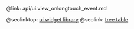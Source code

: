 @link: api/ui.view_onlongtouch_event.md

@seolinktop: [ui widget library](https://webix.com)
@seolink: [tree table](https://webix.com/widget/treetable/)